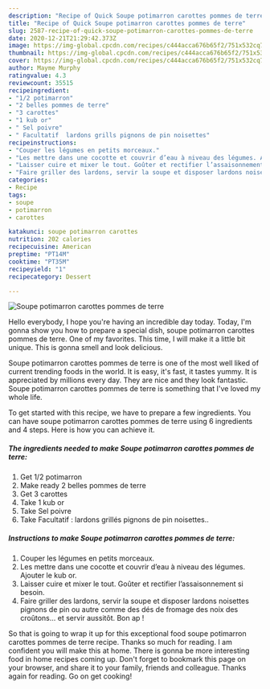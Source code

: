 ```yaml
---
description: "Recipe of Quick Soupe potimarron carottes pommes de terre"
title: "Recipe of Quick Soupe potimarron carottes pommes de terre"
slug: 2587-recipe-of-quick-soupe-potimarron-carottes-pommes-de-terre
date: 2020-12-21T21:29:42.373Z
image: https://img-global.cpcdn.com/recipes/c444acca676b65f2/751x532cq70/soupe-potimarron-carottes-pommes-de-terre-photo-principale-de-la-recette.jpg
thumbnail: https://img-global.cpcdn.com/recipes/c444acca676b65f2/751x532cq70/soupe-potimarron-carottes-pommes-de-terre-photo-principale-de-la-recette.jpg
cover: https://img-global.cpcdn.com/recipes/c444acca676b65f2/751x532cq70/soupe-potimarron-carottes-pommes-de-terre-photo-principale-de-la-recette.jpg
author: Mayme Murphy
ratingvalue: 4.3
reviewcount: 35515
recipeingredient:
- "1/2 potimarron"
- "2 belles pommes de terre"
- "3 carottes"
- "1 kub or"
- " Sel poivre"
- " Facultatif  lardons grills pignons de pin noisettes"
recipeinstructions:
- "Couper les légumes en petits morceaux."
- "Les mettre dans une cocotte et couvrir d’eau à niveau des légumes. Ajouter le kub or."
- "Laisser cuire et mixer le tout. Goûter et rectifier l’assaisonnement si besoin."
- "Faire griller des lardons, servir la soupe et disposer lardons noisettes pignons de pin ou autre comme des dés de fromage des noix des croûtons... et servir aussitôt. Bon ap !"
categories:
- Recipe
tags:
- soupe
- potimarron
- carottes

katakunci: soupe potimarron carottes 
nutrition: 202 calories
recipecuisine: American
preptime: "PT14M"
cooktime: "PT35M"
recipeyield: "1"
recipecategory: Dessert

---
```



![Soupe potimarron carottes pommes de terre](https://img-global.cpcdn.com/recipes/c444acca676b65f2/751x532cq70/soupe-potimarron-carottes-pommes-de-terre-photo-principale-de-la-recette.jpg)

Hello everybody, I hope you're having an incredible day today. Today, I'm gonna show you how to prepare a special dish, soupe potimarron carottes pommes de terre. One of my favorites. This time, I will make it a little bit unique. This is gonna smell and look delicious.



Soupe potimarron carottes pommes de terre is one of the most well liked of current trending foods in the world. It is easy, it's fast, it tastes yummy. It is appreciated by millions every day. They are nice and they look fantastic. Soupe potimarron carottes pommes de terre is something that I've loved my whole life.


To get started with this recipe, we have to prepare a few ingredients. You can have soupe potimarron carottes pommes de terre using 6 ingredients and 4 steps. Here is how you can achieve it.

<!--inarticleads1-->

##### The ingredients needed to make Soupe potimarron carottes pommes de terre:

1. Get 1/2 potimarron
1. Make ready 2 belles pommes de terre
1. Get 3 carottes
1. Take 1 kub or
1. Take  Sel poivre
1. Take  Facultatif : lardons grillés pignons de pin noisettes..




<!--inarticleads2-->

##### Instructions to make Soupe potimarron carottes pommes de terre:

1. Couper les légumes en petits morceaux.
1. Les mettre dans une cocotte et couvrir d’eau à niveau des légumes. Ajouter le kub or.
1. Laisser cuire et mixer le tout. Goûter et rectifier l’assaisonnement si besoin.
1. Faire griller des lardons, servir la soupe et disposer lardons noisettes pignons de pin ou autre comme des dés de fromage des noix des croûtons... et servir aussitôt. Bon ap !




So that is going to wrap it up for this exceptional food soupe potimarron carottes pommes de terre recipe. Thanks so much for reading. I am confident you will make this at home. There is gonna be more interesting food in home recipes coming up. Don't forget to bookmark this page on your browser, and share it to your family, friends and colleague. Thanks again for reading. Go on get cooking!

